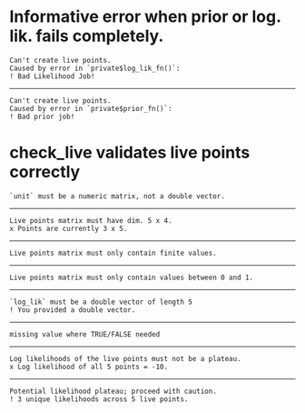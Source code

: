 # Informative error when prior or log. lik. fails completely.

    Can't create live points.
    Caused by error in `private$log_lik_fn()`:
    ! Bad Likelihood Job!

---

    Can't create live points.
    Caused by error in `private$prior_fn()`:
    ! Bad prior job!

# check_live validates live points correctly

    `unit` must be a numeric matrix, not a double vector.

---

    Live points matrix must have dim. 5 x 4.
    x Points are currently 3 x 5.

---

    Live points matrix must only contain finite values.

---

    Live points matrix must only contain values between 0 and 1.

---

    `log_lik` must be a double vector of length 5
    ! You provided a double vector.

---

    missing value where TRUE/FALSE needed

---

    Log likelihoods of the live points must not be a plateau.
    x Log likelihood of all 5 points = -10.

---

    Potential likelihood plateau; proceed with caution.
    ! 3 unique likelihoods across 5 live points.

